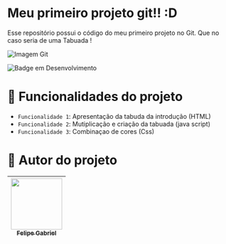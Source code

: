 <h1 > Meu primeiro projeto git!! :D  </h1>

Esse repositório possui o código do meu primeiro projeto no Git. Que no caso seria de uma Tabuada !<br>


![Imagem Git](http://radames.manosso.nom.br/critica/files/filme-tropa-de-elite-logo.jpg)<br>

![Badge em Desenvolvimento](http://img.shields.io/static/v1?label=STATUS&message=EM%20DESENVOLVIMENTO&color=GREEN&style=for-the-badge)
<br>

 # :muscle: Funcionalidades do projeto

- `Funcionalidade 1`: Apresentação da tabuda da introdução (HTML)
- `Funcionalidade 2`: Mutiplicação e criação da tabuada (java script)
- `Funcionalidade 3`: Combinaçao de cores (Css)

# :cop: Autor do projeto

| [<img src="https://cf.shopee.com.br/file/8b12df78323f352e743ec8c07f7288e9" width=115><br><sub>Felipe Gabriel</sub>](https://github.com/Leonsty) |
| :---: |
